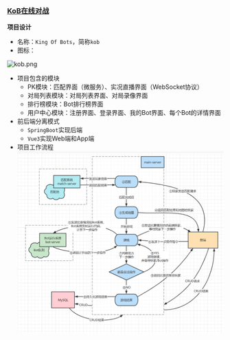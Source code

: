 ### [KoB在线对战](https://app6617.acapp.acwing.com.cn/pk/)

**项目设计**

- 名称：`King Of Bots`，简称`kob`
- 图标：

![kob.png](https://cdn.acwing.com/media/article/image/2022/07/07/1_d7f3b93efd-kob.png)

- 项目包含的模块
  - PK模块：匹配界面（微服务）、实况直播界面（WebSocket协议）
  - 对局列表模块：对局列表界面、对局录像界面
  - 排行榜模块：Bot排行榜界面
  - 用户中心模块：注册界面、登录界面、我的Bot界面、每个Bot的详情界面
- 前后端分离模式
  - `SpringBoot`实现后端
  - `Vue3`实现Web端和App端
- 项目工作流程
![](https://raw.githubusercontent.com/HenryVVan/blogImage/main/3313059-20240325112824496-1650112541.png)
